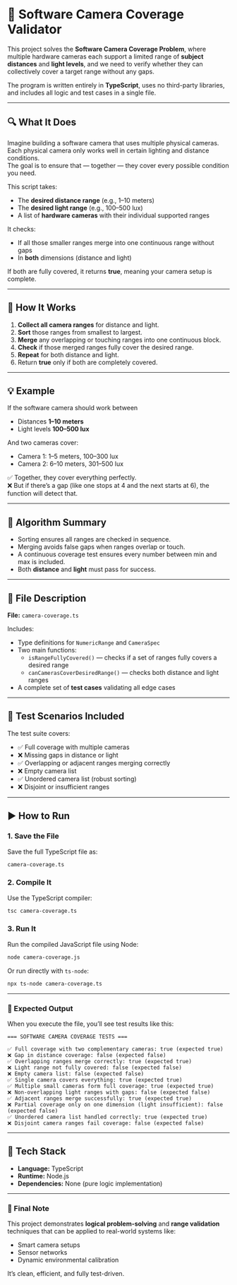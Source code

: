 # 🧠 Software Camera Coverage Validator

This project solves the **Software Camera Coverage Problem**, where multiple hardware cameras each support a limited range of **subject distances** and **light levels**, and we need to verify whether they can collectively cover a target range without any gaps.

The program is written entirely in **TypeScript**, uses no third-party libraries, and includes all logic and test cases in a single file.

---

## 🔍 What It Does

Imagine building a software camera that uses multiple physical cameras.  
Each physical camera only works well in certain lighting and distance conditions.  
The goal is to ensure that — together — they cover every possible condition you need.

This script takes:
- The **desired distance range** (e.g., 1–10 meters)
- The **desired light range** (e.g., 100–500 lux)
- A list of **hardware cameras** with their individual supported ranges

It checks:
- If all those smaller ranges merge into one continuous range without gaps  
- In **both** dimensions (distance and light)

If both are fully covered, it returns **true**, meaning your camera setup is complete.

---

## 🧩 How It Works 

1. **Collect all camera ranges** for distance and light.  
2. **Sort** those ranges from smallest to largest.  
3. **Merge** any overlapping or touching ranges into one continuous block.  
4. **Check** if those merged ranges fully cover the desired range.  
5. **Repeat** for both distance and light.  
6. Return **true** only if both are completely covered.

---

## 💡 Example

If the software camera should work between  
- Distances **1–10 meters**  
- Light levels **100–500 lux**

And two cameras cover:
- Camera 1: 1–5 meters, 100–300 lux  
- Camera 2: 6–10 meters, 301–500 lux  

✅ Together, they cover everything perfectly.  
❌ But if there’s a gap (like one stops at 4 and the next starts at 6), the function will detect that.

---

## 🧠 Algorithm Summary

- Sorting ensures all ranges are checked in sequence.  
- Merging avoids false gaps when ranges overlap or touch.  
- A continuous coverage test ensures every number between min and max is included.  
- Both **distance** and **light** must pass for success.

---

## 🧾 File Description

**File:** `camera-coverage.ts`

Includes:
- Type definitions for `NumericRange` and `CameraSpec`
- Two main functions:
  - `isRangeFullyCovered()` — checks if a set of ranges fully covers a desired range  
  - `canCamerasCoverDesiredRange()` — checks both distance and light ranges  
- A complete set of **test cases** validating all edge cases

---

## 🧪 Test Scenarios Included

The test suite covers:
- ✅ Full coverage with multiple cameras  
- ❌ Missing gaps in distance or light  
- ✅ Overlapping or adjacent ranges merging correctly  
- ❌ Empty camera list  
- ✅ Unordered camera list (robust sorting)  
- ❌ Disjoint or insufficient ranges  

---

## ▶️ How to Run

### 1. Save the File  
Save the full TypeScript file as:

```bash
camera-coverage.ts
```

### 2. Compile It  
Use the TypeScript compiler:

```bash
tsc camera-coverage.ts
```

### 3. Run It  
Run the compiled JavaScript file using Node:

```bash
node camera-coverage.js
```

Or run directly with `ts-node`:

```bash
npx ts-node camera-coverage.ts
```

---

### 🧾 Expected Output

When you execute the file, you’ll see test results like this:

```
=== SOFTWARE CAMERA COVERAGE TESTS ===

✅ Full coverage with two complementary cameras: true (expected true)
❌ Gap in distance coverage: false (expected false)
✅ Overlapping ranges merge correctly: true (expected true)
❌ Light range not fully covered: false (expected false)
❌ Empty camera list: false (expected false)
✅ Single camera covers everything: true (expected true)
✅ Multiple small cameras form full coverage: true (expected true)
❌ Non-overlapping light ranges with gaps: false (expected false)
✅ Adjacent ranges merge successfully: true (expected true)
❌ Partial coverage only on one dimension (light insufficient): false (expected false)
✅ Unordered camera list handled correctly: true (expected true)
❌ Disjoint camera ranges fail coverage: false (expected false)
```

---

## 🧰 Tech Stack

- **Language:** TypeScript  
- **Runtime:** Node.js  
- **Dependencies:** None (pure logic implementation)

---

### 💬 Final Note

This project demonstrates **logical problem-solving** and **range validation** techniques that can be applied to real-world systems like:
- Smart camera setups  
- Sensor networks  
- Dynamic environmental calibration

It’s clean, efficient, and fully test-driven.
